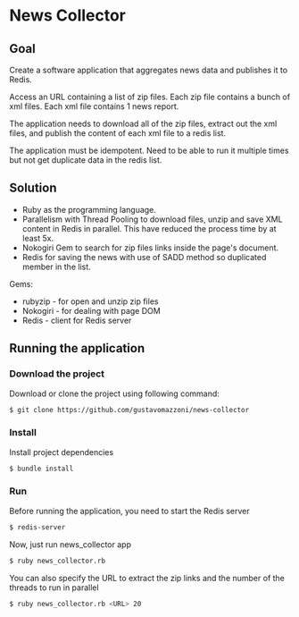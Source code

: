 # News Collector
## Goal

Create a software application that aggregates news data and publishes it to Redis.

Access an URL containing a list of zip files. Each zip file contains a bunch of xml files. Each xml file contains 1 news report.

The application needs to download all of the zip files, extract out the xml files, and publish the content of each xml file to a redis list.

The application must be idempotent. Need to be able to run it multiple times but not get duplicate data in the redis list.

## Solution

* Ruby as the programming language.
* Parallelism with Thread Pooling to download files, unzip and save XML content in Redis in parallel. This have reduced the process time by at least 5x.
* Nokogiri Gem to search for zip files links inside the page's document.
* Redis for saving the news with use of SADD method so duplicated member in the list.


Gems:
* rubyzip - for open and unzip zip files
* Nokogiri - for dealing with page DOM
* Redis - client for Redis server


## Running the application
### Download the project
Download or clone the project using following command:
```sh
$ git clone https://github.com/gustavomazzoni/news-collector
```

### Install
Install project dependencies
```sh
$ bundle install
```

### Run
Before running the application, you need to start the Redis server
```sh
$ redis-server
```

Now, just run news_collector app
```sh
$ ruby news_collector.rb
```

You can also specify the URL to extract the zip links and the number of the threads to run in parallel
```sh
$ ruby news_collector.rb <URL> 20
```
